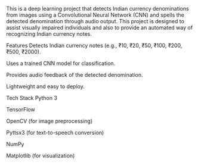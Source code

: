 This is a deep learning project that detects Indian currency denominations from images using a Convolutional Neural Network (CNN) and spells the detected denomination through audio output.
This project is designed to assist visually impaired individuals and also to provide an automated way of recognizing Indian currency notes.

Features
Detects Indian currency notes (e.g., ₹10, ₹20, ₹50, ₹100, ₹200, ₹500, ₹2000).

Uses a trained CNN model for classification.

Provides audio feedback of the detected denomination.

Lightweight and easy to deploy.

Tech Stack
Python 3

TensorFlow 

OpenCV (for image preprocessing)

Pyttsx3 (for text-to-speech conversion)

NumPy

Matplotlib (for visualization)
